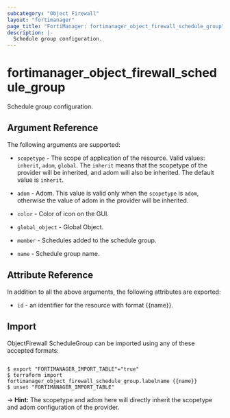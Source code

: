 ```yaml
---
subcategory: "Object Firewall"
layout: "fortimanager"
page_title: "FortiManager: fortimanager_object_firewall_schedule_group"
description: |-
  Schedule group configuration.
---
```


# fortimanager_object_firewall_schedule_group
Schedule group configuration.

## Argument Reference


The following arguments are supported:

* `scopetype` - The scope of application of the resource. Valid values: `inherit`, `adom`, `global`. The `inherit` means that the scopetype of the provider will be inherited, and adom will also be inherited. The default value is `inherit`.
* `adom` - Adom. This value is valid only when the `scopetype` is `adom`, otherwise the value of adom in the provider will be inherited.

* `color` - Color of icon on the GUI.
* `global_object` - Global Object.
* `member` - Schedules added to the schedule group.
* `name` - Schedule group name.


## Attribute Reference

In addition to all the above arguments, the following attributes are exported:
* `id` - an identifier for the resource with format {{name}}.

## Import

ObjectFirewall ScheduleGroup can be imported using any of these accepted formats:
```

$ export "FORTIMANAGER_IMPORT_TABLE"="true"
$ terraform import fortimanager_object_firewall_schedule_group.labelname {{name}}
$ unset "FORTIMANAGER_IMPORT_TABLE"
```
-> **Hint:** The scopetype and adom here will directly inherit the scopetype and adom configuration of the provider.
